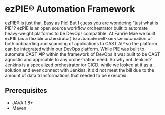 # ezPIE® Automation Framework

ezPIE® is just that, Easy as Pie! But I guess you are wondering "just what is PIE"? ezPIE is an open source workflow orchestrator built to automate heavy-weight platforms to be DevOps compatible. At Fannie Mae we built ezPIE (as a flexible orchestrator) to automate self-service automation of both onboarding and scanning of applications to CAST AIP so the platform can be integrated within our DevOps platform. While PIE was built to automate CAST AIP within the framework of DevOps it was built to be CAST agnostic and applicable to any orchestration need. So why not Jenkins? Jenkins is a specialized orchestrator for CICD; while we looked at it as a solution and even connect with Jenkins, it did not meet the bill due to the amount of data transformations that needed to be executed.

## Prerequisites
* JAVA 1.8+
* Maven
